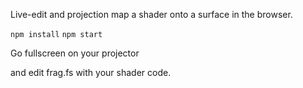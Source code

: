 Live-edit and projection map a shader onto a surface in the browser.

`npm install`
`npm start`

Go fullscreen on your projector

and edit frag.fs with your shader code.
